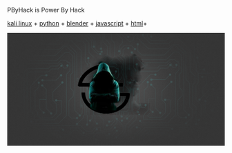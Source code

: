 PByHack is Power By Hack

[kali linux](https://www.kali.org/) + 
[python](https://www.python.org/) + 
[blender](https://www.blender.org/) +
[javascript]() + 
[html]()+

![](mDrivEngine/pbyhack.png)
